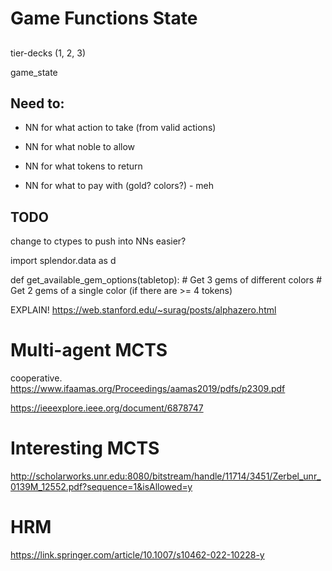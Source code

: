 # Game Functions State

##

tier-decks (1, 2, 3)

game_state

## Need to:

* NN for what action to take (from valid actions)
* NN for what noble to allow
* NN for what tokens to return

* NN for what to pay with (gold? colors?) - meh

## TODO
change to ctypes to push into NNs easier?

import splendor.data as d

def get_available_gem_options(tabletop):
    # Get 3 gems of different colors
    # Get 2 gems of a single color (if there are >= 4 tokens)



EXPLAIN!
https://web.stanford.edu/~surag/posts/alphazero.html

# Multi-agent MCTS
cooperative.
https://www.ifaamas.org/Proceedings/aamas2019/pdfs/p2309.pdf


https://ieeexplore.ieee.org/document/6878747

# Interesting MCTS
http://scholarworks.unr.edu:8080/bitstream/handle/11714/3451/Zerbel_unr_0139M_12552.pdf?sequence=1&isAllowed=y


# HRM
https://link.springer.com/article/10.1007/s10462-022-10228-y
